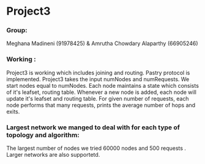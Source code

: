 # Project3

### Group:
Meghana Madineni (91978425) & Amrutha Chowdary Alaparthy (66905246)

### Working : 
Project3 is working which includes joining and routing. Pastry protocol is implemented.
Project3 takes the input numNodes and numRequests. We start nodes equal to numNodes. Each node maintains a state which consists of it's leafset, routing table. Whenever a new node is added, each node will update it's leafset and routing table.
For given number of requests, each node performs that many requests, prints the average number of hops and exits. 
  
### Largest network we manged to deal with for each type of topology and algorithm:
The largest number of nodes we tried 60000 nodes and 500 requests . Larger networks are also supportetd.
